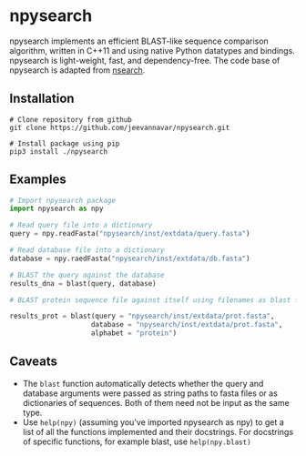 # npysearch

npysearch implements an efficient BLAST-like sequence comparison algorithm, written in C++11 and using native Python datatypes and bindings. npysearch is light-weight, fast, and dependency-free. The code base of npysearch is adapted from [nsearch](https://github.com/stevschmid/nsearch).


## Installation

```
# Clone repository from github
git clone https://github.com/jeevannavar/npysearch.git

# Install package using pip
pip3 install ./npysearch
```


## Examples

```Python
# Import npysearch package
import npysearch as npy

# Read query file into a dictionary
query = npy.readFasta("npysearch/inst/extdata/query.fasta")

# Read database file into a dictionary
database = npy.raedFasta("npysearch/inst/extdata/db.fasta")

# BLAST the query against the database
results_dna = blast(query, database)

# BLAST protein sequence file against itself using filenames as blast function arguments

results_prot = blast(query = "npysearch/inst/extdata/prot.fasta",
					database = "npysearch/inst/extdata/prot.fasta",
					alphabet = "protein")
```

## Caveats

* The `blast` function automatically detects whether the query and database arguments were passed as string paths to fasta files or as dictionaries of sequences. Both of them need not be input as the same type.
* Use `help(npy)` (assuming you've imported npysearch as npy) to get a list of all the functions implemented and their docstrings. For docstrings of specific functions, for example blast, use `help(npy.blast)`
